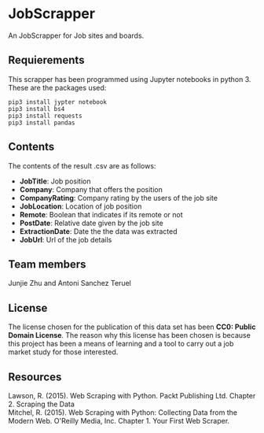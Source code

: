 # JobScrapper
An JobScrapper for Job sites and boards.

## Requierements
This scrapper has been programmed using Jupyter notebooks in python 3. These are the packages used:  
```
pip3 install jypter notebook
pip3 install bs4
pip3 install requests
pip3 install pandas
```

## Contents 
The contents of the result .csv are as follows:
* **JobTitle**: Job position
* **Company**: Company that offers the position
* **CompanyRating**: Company rating by the users of the job site
* **JobLocation**: Location of job position
* **Remote**: Boolean that indicates if its remote or not
* **PostDate**: Relative date given by the job site
* **ExtractionDate**: Date the the data was extracted
* **JobUrl**: Url of the job details

## Team members
Junjie Zhu and Antoni Sanchez Teruel

## License
The license chosen for the publication of this data set has been **CC0: Public Domain License**. The reason why this license has been chosen is because this project has been a means of learning and a tool to carry out a job market study for those interested.

## Resources
Lawson, R. (2015). Web Scraping with Python. Packt Publishing Ltd. Chapter 2. Scraping the Data  
Mitchel, R. (2015). Web Scraping with Python: Collecting Data from the Modern Web. O'Reilly Media, Inc. Chapter 1. Your First Web Scraper.
